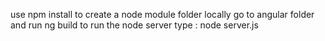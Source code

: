 use npm install to create a node module folder locally
go to angular folder and run ng build
to run the node server
type : node server.js
